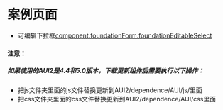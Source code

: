 # 案例页面 
 - 可编辑下拉框[component.foundationForm.foundationEditableSelect](https://pc.awebide.com/#/editableSelect/Demo/Foundation/editableSelect?title=%E5%8F%AF%E7%BC%96%E8%BE%91%E4%B8%8B%E6%8B%89%E6%A1%86&pageId=editableSelect)

#### 注意：
##### 如果使用的AUI2是4.4和5.0版本，下载更新组件后需要执行以下操作：
- 把js文件夹里面的js文件替换更新到AUI2/dependence/AUI/js/里面
- 把css文件夹里面的css文件替换更新到AUI2/dependence/AUI/css里面